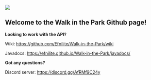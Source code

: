![](https://i.imgur.com/muzq2bk.png)

## Welcome to the Walk in the Park Github page!

**Looking to work with the API?**

Wiki: https://github.com/Efnilite/Walk-in-the-Park/wiki

Javadocs: https://efnilite.github.io/Walk-in-the-Park/javadocs/

**Got any questions?**

Discord server: https://discord.gg/AfRMf9C24y
